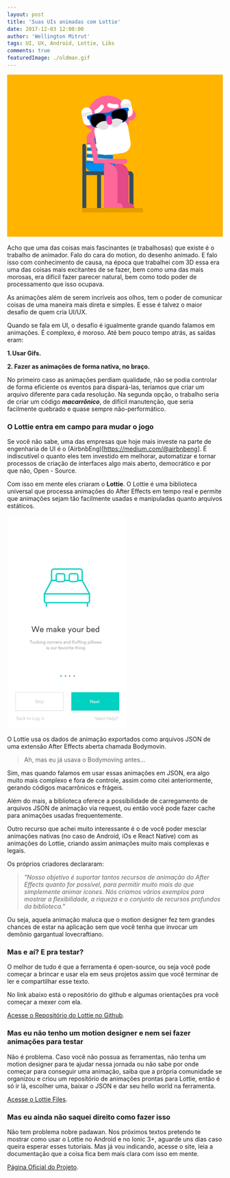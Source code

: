 ```yaml
---
layout: post
title: 'Suas UIs animadas com Lottie'
date: 2017-12-03 12:00:00
author: 'Wellington Mitrut'
tags: UI, UX, Android, Lottie, Libs
comments: true
featuredImage: ./oldman.gif
---
```


![Old man](./oldman.gif)

Acho que uma das coisas mais fascinantes (e trabalhosas) que existe é o trabalho de animador. Falo do cara do motion, do desenho animado. E falo isso com conhecimento de causa, na época que trabalhei com 3D essa era uma das coisas mais excitantes de se fazer, bem como uma das mais morosas, era difícil fazer parecer natural, bem como todo poder de processamento que isso ocupava.

As animações além de serem incríveis aos olhos, tem o poder de comunicar coisas de uma maneira mais direta e simples. E esse é talvez o maior desafio de quem cria UI/UX.

Quando se fala em UI, o desafio é igualmente grande quando falamos em animações. É complexo, é moroso. Até bem pouco tempo atrás, as saídas eram:

**1. Usar Gifs.**

**2. Fazer as animações de forma nativa, no braço.**

No primeiro caso as animações perdiam qualidade, não se podia controlar de forma eficiente os eventos para dispará-las, teríamos que criar um arquivo diferente para cada resolução. Na segunda opção, o trabalho seria de criar um código **_macarrônico_**, de difícil manutenção, que seria facilmente quebrado e quase sempre não-performático.

### O Lottie entra em campo para mudar o jogo

Se você não sabe, uma das empresas que hoje mais investe na parte de engenharia de UI é o (AirbnbEng)[https://medium.com/@airbnbeng]. É indiscutível o quanto eles tem investido em melhorar, automatizar e tornar processos de criação de interfaces algo mais aberto, democrático e por que não, Open - Source.

Com isso em mente eles criaram o **Lottie**. O Lottie é uma biblioteca universal que processa animações do After Effects em tempo real e permite que animações sejam tão facilmente usadas e manipuladas quanto arquivos estáticos.

![Lottie](./lottie1.gif)

O Lottie usa os dados de animação exportados como arquivos JSON de uma extensão After Effects aberta chamada Bodymovin.

> Ah, mas eu já usava o Bodymoving antes…

Sim, mas quando falamos em usar essas animações em JSON, era algo muito mais complexo e fora de controle, assim como citei anteriormente, gerando códigos macarrônicos e frágeis.

Além do mais, a biblioteca oferece a possibilidade de carregamento de arquivos JSON de animação via request, ou então você pode fazer cache para animações usadas frequentemente.

Outro recurso que achei muito interessante é o de você poder mesclar animações nativas (no caso de Android, iOs e React Native) com as animações do Lottie, criando assim animações muito mais complexas e legais.

Os próprios criadores declararam:

> _"Nosso objetivo é suportar tantos recursos de animação do After Effects quanto for possível, para permitir muito mais do que simplemente animar ícones. Nós criamos vários exemplos para mostrar a flexibilidade, a riqueza e o conjunto de recursos profundos da biblioteca."_

Ou seja, aquela animação maluca que o motion designer fez tem grandes chances de estar na aplicação sem que você tenha que invocar um demônio gargantual lovecraftiano.

### Mas e aí? E pra testar?

O melhor de tudo é que a ferramenta é open-source, ou seja você pode começar a brincar e usar ela em seus projetos assim que você terminar de ler e compartilhar esse texto.

No link abaixo está o repositório do github e algumas orientações pra você começar a mexer com ela.

[Acesse o Repositório do Lottie no Github](https://github.com/airbnb/lottie).

### Mas eu não tenho um motion designer e nem sei fazer animações para testar

Não é problema. Caso você não possua as ferramentas, não tenha um motion designer para te ajudar nessa jornada ou não sabe por onde começar para conseguir uma animação, saiba que a própria comunidade se organizou e criou um repositório de animações prontas para Lottie, então é só ir lá, escolher uma, baixar o JSON e dar seu hello world na ferramenta.

[Acesse o Lottie Files](https://www.lottiefiles.com/).

### Mas eu ainda não saquei direito como fazer isso

Não tem problema nobre padawan. Nos próximos textos pretendo te mostrar como usar o Lottie no Android e no Ionic 3+, aguarde uns dias caso queira esperar esses tutoriais. Mas já vou indicando, acesse o site, leia a documentação que a coisa fica bem mais clara com isso em mente.

[Página Oficial do Projeto](https://airbnb.design/lottie/).
